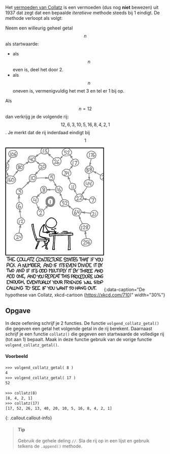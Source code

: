 Het [vermoeden van Collatz](https://nl.wikipedia.org/wiki/Vermoeden_van_Collatz) is een vermoeden (dus nog **niet** bewezen) uit 1937 dat zegt dat een bepaalde *iteratieve* methode steeds bij 1 eindigt. De methode verloopt als volgt:

Neem een willeurig geheel getal $$n$$ als startwaarde:

- als $$n$$ even is, deel het door 2.
- als $$n$$ oneven is, vermenigvuldig het met 3 en tel er 1 bij op.

Als $$n= 12$$ dan verkrijg je de volgende rij: $$12, 6, 3, 10, 5, 16, 8, 4, 2, 1$$. Je merkt dat de rij inderdaad eindigt bij $$1$$

![Collatz conjecture](media/collatz_conjecture.png "Collatz conjecture"){:data-caption="De hypothese van Collatz, xkcd-cartoon (https://xkcd.com/710)" width="30%"}

## Opgave
In deze oefening schrijf je 2 functies. De functie `volgend_collatz_getal()` die gegeven een getal het volgende getal in de rij berekent. 
Daarnaast schrijf je een functie `collatz()` die gegeven een startwaarde de volledige rij (tot aan 1) bepaalt. Maak in deze functie gebruik van de vorige functie `volgend_collatz_getal()`.

#### Voorbeeld
```
>>> volgend_collatz_getal( 8 )
4
>>> volgend_collatz_getal( 17 )
52

>>> collatz(8)
[8, 4, 2, 1]
>>> collatz(17)
[17, 52, 26, 13, 40, 20, 10, 5, 16, 8, 4, 2, 1]
```
{: .callout.callout-info}
> #### Tip
> Gebruik de gehele deling `//`.
> Sla de rij op in een lijst en gebruik telkens de `.append()` methode.